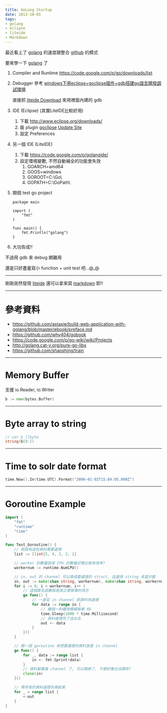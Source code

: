```yaml
---
title: GoLang Startup
date: 2013-10-05
tags:
- golang
- eclipse
- liteide
- Markdown
---
```


[golang]: http://golang.org/
[github]: https://github.com/
[goclipse]: https://code.google.com/p/goclipse/
[liteide]: https://code.google.com/p/golangide/
[markdown]: http://markdown.tw/
[windows下用eclipse+goclipse插件+gdb搭建go語言開發調試環境]: http://rongmayisheng.com/post/windows%E4%B8%8B%E7%94%A8eclipsegoclipse%E6%8F%92%E4%BB%B6gdb%E6%90%AD%E5%BB%BAgo%E8%AF%AD%E8%A8%80%E5%BC%80%E5%8F%91%E8%B0%83%E8%AF%95%E7%8E%AF%E5%A2%83

最近看上了 [golang][] 的速度跟整合 [github][] 的模式

要來學一下 [golang][] 了

1. Compiler and Runtime
	https://code.google.com/p/go/downloads/list

2. Debugger
	參考 [windows下用eclipse+goclipse插件+gdb搭建go語言開發調試環境][]

	直接抓 [liteide Download](http://code.google.com/p/golangide/downloads/list) 來用裡面內建的 gdb

3. IDE (Eclipse) (其實LiteIDE比較好用)
	1. 下載 http://www.eclipse.org/downloads/
	2. 裝 plugin [goclipse][]
		[Update Site](http://goclipse.googlecode.com/svn/trunk/goclipse-update-site/)
	3. 設定 Preferences

4. 另一個 IDE (LiteIDE)
	1. 下載 https://code.google.com/p/golangide/
	2. 設定環境變數, 不然自動補全的功能會失效
		1. GOARCH=amd64
		2. GOOS=windows
		3. GOROOT=C:\Go\
		4. GOPATH=C:\GoPath\

5. 開個 test go project

	```
	package main

	import (
		"fmt"
	)

	func main() {
		fmt.Println("golang")
	}
	```

6. 大功告成!!

不過用 gdb 來 debug 頗難用

還是只好盡量寫小 function + unit test 吧...@_@

---

剛剛突然發現 [liteide][] 還可以拿來寫 [markdown][] 耶!!

---

參考資料
=======
* https://github.com/astaxie/build-web-application-with-golang/blob/master/ebook/preface.md
* https://github.com/why404/gobook
* https://code.google.com/p/go-wiki/wiki/Projects
* http://golang.cat-v.org/pure-go-libs
* https://github.com/shaoshing/train

---

Memory Buffer
=============
支援 io.Reader, io.Writer

```go
b := new(bytes.Buffer)
```

---

Byte array to string
====================
```go
// var b []byte
string(b[0:])
```

---

Time to solr date format
========================
```go
time.Now().In(time.UTC).Format("2006-01-02T15:04:05.000Z")
```

---

Goroutine Example
=================
```go
import (
	"fmt"
	"runtime"
	"time"
)

func Test_Goroutine() {
	// 假設有這些資料需要處理
	list := []int{5, 4, 3, 2, 1}

	// worker 的數量設成 CPU 的數量好像比較有效率?
	workernum := runtime.NumCPU()

	// in, out 的 channel 可以換成要處理的 struct, 這邊用 string 來當示範
	in, out := make(chan string, workernum), make(chan string, workernum)
	for i := 0; i < workernum; i++ {
		// 這個匿名函數就是真正要做事的地方
		go func() {
			// 一直從 in channel 抓資料來處理
			for data := range in {
				// 睡個一秒鐘來模擬做事 XD
				time.Sleep(1000 * time.Millisecond)
				// 資料處理完了送出去
				out <- data
			}
		}()
	}

	// 開一個 goroutine 來把要處理的資料放進 in channel
	go func() {
		for _, data := range list {
			in <- fmt.Sprint(data)
		}
		// 資料都塞進 channel 了, 可以關掉了, 不關好像也沒關係?
		close(in)
	}()

	// 等所有的資料處理完再結束
	for _ = range list {
		<-out
	}
}
```